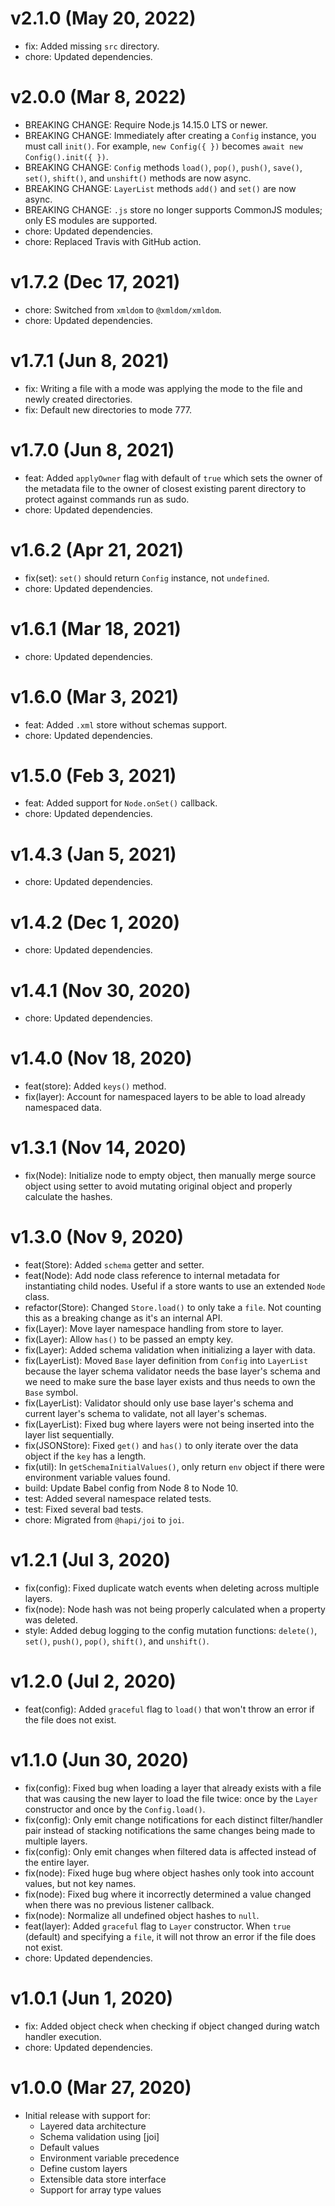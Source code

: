 # v2.1.0 (May 20, 2022)

 * fix: Added missing `src` directory.
 * chore: Updated dependencies.

# v2.0.0 (Mar 8, 2022)

 * BREAKING CHANGE: Require Node.js 14.15.0 LTS or newer.
 * BREAKING CHANGE: Immediately after creating a `Config` instance, you must call `init()`.
   For example, `new Config({ })` becomes `await new Config().init({ })`.
 * BREAKING CHANGE: `Config` methods `load()`, `pop()`, `push()`, `save()`, `set()`, `shift()`, and
   `unshift()` methods are now async.
 * BREAKING CHANGE: `LayerList` methods `add()` and `set()` are now async.
 * BREAKING CHANGE: `.js` store no longer supports CommonJS modules; only ES modules are supported.
 * chore: Updated dependencies.
 * chore: Replaced Travis with GitHub action.

# v1.7.2 (Dec 17, 2021)

 * chore: Switched from `xmldom` to `@xmldom/xmldom`.
 * chore: Updated dependencies.

# v1.7.1 (Jun 8, 2021)

 * fix: Writing a file with a mode was applying the mode to the file and newly created directories.
 * fix: Default new directories to mode 777.

# v1.7.0 (Jun 8, 2021)

 * feat: Added `applyOwner` flag with default of `true` which sets the owner of the metadata file
   to the owner of closest existing parent directory to protect against commands run as sudo.
 * chore: Updated dependencies.

# v1.6.2 (Apr 21, 2021)

 * fix(set): `set()` should return `Config` instance, not `undefined`.
 * chore: Updated dependencies.

# v1.6.1 (Mar 18, 2021)

 * chore: Updated dependencies.

# v1.6.0 (Mar 3, 2021)

 * feat: Added `.xml` store without schemas support.
 * chore: Updated dependencies.

# v1.5.0 (Feb 3, 2021)

 * feat: Added support for `Node.onSet()` callback.
 * chore: Updated dependencies.

# v1.4.3 (Jan 5, 2021)

* chore: Updated dependencies.

# v1.4.2 (Dec 1, 2020)

 * chore: Updated dependencies.

# v1.4.1 (Nov 30, 2020)

 * chore: Updated dependencies.

# v1.4.0 (Nov 18, 2020)

 * feat(store): Added `keys()` method.
 * fix(layer): Account for namespaced layers to be able to load already namespaced data.

# v1.3.1 (Nov 14, 2020)

 * fix(Node): Initialize node to empty object, then manually merge source object using setter to
   avoid mutating original object and properly calculate the hashes.

# v1.3.0 (Nov 9, 2020)

 * feat(Store): Added `schema` getter and setter.
 * feat(Node): Add node class reference to internal metadata for instantiating child nodes. Useful
   if a store wants to use an extended `Node` class.
 * refactor(Store): Changed `Store.load()` to only take a `file`. Not counting this as a breaking
   change as it's an internal API.
 * fix(Layer): Move layer namespace handling from store to layer.
 * fix(Layer): Allow `has()` to be passed an empty key.
 * fix(Layer): Added schema validation when initializing a layer with data.
 * fix(LayerList): Moved `Base` layer definition from `Config` into `LayerList` because the layer
   schema validator needs the base layer's schema and we need to make sure the base layer exists
   and thus needs to own the `Base` symbol.
 * fix(LayerList): Validator should only use base layer's schema and current layer's schema to
   validate, not all layer's schemas.
 * fix(LayerList): Fixed bug where layers were not being inserted into the layer list sequentially.
 * fix(JSONStore): Fixed `get()` and `has()` to only iterate over the data object if the `key` has
   a length.
 * fix(util): In `getSchemaInitialValues()`, only return `env` object if there were environment
   variable values found.
 * build: Update Babel config from Node 8 to Node 10.
 * test: Added several namespace related tests.
 * test: Fixed several bad tests.
 * chore: Migrated from `@hapi/joi` to `joi`.

# v1.2.1 (Jul 3, 2020)

 * fix(config): Fixed duplicate watch events when deleting across multiple layers.
 * fix(node): Node hash was not being properly calculated when a property was deleted.
 * style: Added debug logging to the config mutation functions: `delete()`, `set()`, `push()`,
   `pop()`, `shift()`, and `unshift()`.

# v1.2.0 (Jul 2, 2020)

 * feat(config): Added `graceful` flag to `load()` that won't throw an error if the file does not
   exist.

# v1.1.0 (Jun 30, 2020)

 * fix(config): Fixed bug when loading a layer that already exists with a file that was causing the
   new layer to load the file twice: once by the `Layer` constructor and once by the
   `Config.load()`.
 * fix(config): Only emit change notifications for each distinct filter/handler pair instead of
   stacking notifications the same changes being made to multiple layers.
 * fix(config): Only emit changes when filtered data is affected instead of the entire layer.
 * fix(node): Fixed huge bug where object hashes only took into account values, but not key names.
 * fix(node): Fixed bug where it incorrectly determined a value changed when there was no previous
   listener callback.
 * fix(node): Normalize all undefined object hashes to `null`.
 * feat(layer): Added `graceful` flag to `Layer` constructor. When `true` (default) and specifying
   a `file`, it will not throw an error if the file does not exist.
 * chore: Updated dependencies.

# v1.0.1 (Jun 1, 2020)

 * fix: Added object check when checking if object changed during watch handler execution.
 * chore: Updated dependencies.

# v1.0.0 (Mar 27, 2020)

  * Initial release with support for:
    - Layered data architecture
    - Schema validation using [joi]
    - Default values
    - Environment variable precedence
    - Define custom layers
    - Extensible data store interface
    - Support for array type values
